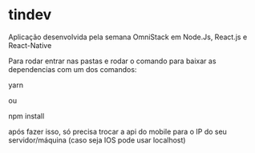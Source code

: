 # tindev
Aplicação desenvolvida pela semana OmniStack em Node.Js, React.js e React-Native

Para rodar entrar nas pastas e rodar o comando para baixar as dependencias com um dos comandos:

yarn

ou

npm install


após fazer isso, só precisa trocar a api do mobile para o IP do seu servidor/máquina (caso seja IOS pode usar localhost)

